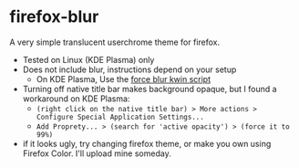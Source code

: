 # firefox-blur
A very simple translucent userchrome theme for firefox.

- Tested on Linux (KDE Plasma) only
- Does not include blur, instructions depend on your setup
  - On KDE Plasma, Use the [force blur kwin script](https://store.kde.org/p/1294604/)
- Turning off native title bar makes background opaque, but I found a workaround on KDE Plasma:
  - `(right click on the native title bar) > More actions > Configure Special Application Settings...`
  - `Add Proprety... > (search for 'active opacity') > (force it to 99%)`
- if it looks ugly, try changing firefox theme, or make you own using Firefox Color. I'll upload mine someday.
